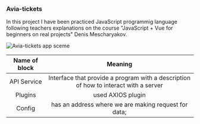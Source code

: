 ### Avia-tickets

In this project I have been practiced JavaScript programmig language following teachers explanations on the course "JavaScript + Vue for beginners on real projects" Denis Mescharyakov.

![Avia-tickets app sceme](https://github.com/tati267/Avia-tickets/tree/master/img/sceme.jpg "App sceme")

| Name of block | Meaning |
|:-------:| :------:|
| API Service | Interface that provide a program with a description of how to interact with a server |
| Plugins | used AXIOS plugin |
| Config | has an address where we are making request for data; |
